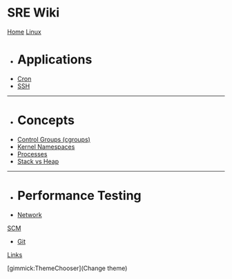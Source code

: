 # SRE Wiki

[Home](index.md)
[Linux]()

  * # Applications
  * [Cron](linux/applications/cron.md)
  * [SSH](linux/applications/ssh.md)
  ----
  * # Concepts
  * [Control Groups (cgroups)](linux/concepts/control_groups.md)
  * [Kernel Namespaces](linux/concepts/kernel_namespaces.md)
  * [Processes](linux/concepts/processes.md)
  * [Stack vs Heap](linux/concepts/stack_vs_heap.md)
  ----
  * # Performance Testing
  * [Network](linux/performance_testing/network.md)

[SCM]()

  * [Git](scm/git.md)

[Links](links.md)

[gimmick:ThemeChooser](Change theme)
